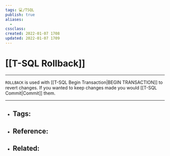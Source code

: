 ```yaml
---
tags: 💻️/TSQL 
publish: true
aliases:
  - 
cssclass: 
created: 2022-01-07 1708
updated: 2022-01-07 1709
---
```


# [[T-SQL Rollback]]

---

`ROLLBACK` is used with [[T-SQL Begin Transaction|BEGIN TRANSACTION]] to revert changes. If you wanted to keep changes made you would [[T-SQL Commit|Commit]] them.

---

- Tags: 
	- 
- Reference:
	- 
- Related:
	- 
